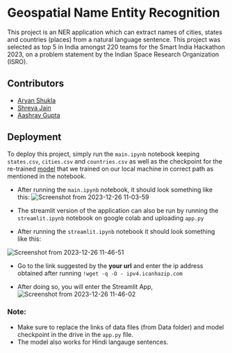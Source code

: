 
# Geospatial Name Entity Recognition

This project is an NER application which can extract names of cities, states and countries (places) from a natural language sentence. This project was selected as top 5 in India amongst 220 teams for the Smart India Hackathon 2023, on a problem statement by the Indian Space Research Organization (ISRO).


## Contributors

- [Aryan Shukla](https://www.github.com/aryanshukla7)
- [Shreya Jain](https://github.com/shreya5627)
- [Aashray Gupta](https://github.com/aashraygupta2003) 


## Deployment

To deploy this project, simply run the ```main.ipynb``` notebook keeping ```states.csv```, ```cities.csv``` and ```countries.csv``` as well as the checkpoint for the re-trained [model](https://drive.google.com/drive/folders/1EU8MXSFWmifYHnJUdYSgd0dpR4PmNlH6?usp=sharing) that we trained on our local machine in correct path as mentioned in the notebook.

- After running the ```main.ipynb``` notebook, it should look something like this:
![Screenshot from 2023-12-26 11-03-59](https://github.com/aryanshukla7/Geospatial-NER/assets/79625246/249894d9-8c04-4b23-b4d9-3cbd0799dc8e)

- The streamlit version of the application can also be run by running the ```streamlit.ipynb``` notebook on google colab and uploading ```app.py```
- After running the ```streamlit.ipynb``` notebook it should look something like this:

![Screenshot from 2023-12-26 11-46-51](https://github.com/aryanshukla7/Geospatial-NER/assets/79625246/f50c47bb-bef8-4d09-bc51-015be0ce8bc1)


- Go to the link suggested by the __your url__ and enter the ip address obtained after running ```!wget -q -O - ipv4.icanhazip.com```

- After doing so, you will enter the Streamlit App,
![Screenshot from 2023-12-26 11-46-02](https://github.com/aryanshukla7/Geospatial-NER/assets/79625246/4891277c-70c9-4014-a858-ff583b02fb9c)

### Note:
- Make sure to replace the links of data files (from Data folder) and model checkpoint in the drive in the ```app.py``` file.
- The model also works for Hindi langauge sentences.
